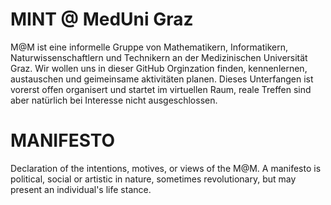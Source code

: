 # MINT @ MedUni Graz

M@M ist eine informelle Gruppe von Mathematikern, Informatikern, Naturwissenschaftlern und Technikern an der Medizinischen Universität Graz. Wir wollen uns in dieser GitHub Orginzation finden, kennenlernen, austauschen und geimeinsame aktivitäten planen. Dieses Unterfangen ist vorerst offen organisert und startet im virtuellen Raum, reale Treffen sind aber natürlich bei Interesse nicht ausgeschlossen. 




# MANIFESTO

Declaration of the intentions, motives, or views of the M@M. A manifesto is political, social or artistic in nature, sometimes revolutionary, but may present an individual's life stance. 
